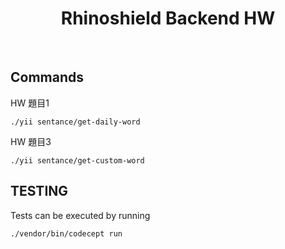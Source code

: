 <p align="center">
    <h1 align="center">Rhinoshield Backend HW</h1>
    <br>
</p>

Commands
-------

HW 題目1
```
./yii sentance/get-daily-word
```

HW 題目3
```
./yii sentance/get-custom-word
```

TESTING
-------

Tests can be executed by running

```
./vendor/bin/codecept run
```